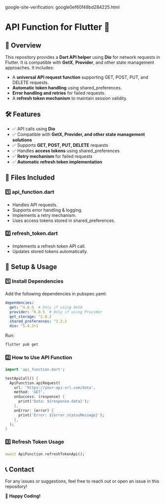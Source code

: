 google-site-verification: google0ef60f48bd284225.html

# API Function for Flutter 🚀

## 📌 Overview
This repository provides a **Dart API helper** using **Dio** for network requests in Flutter. It is compatible with **GetX**, **Provider**, and other state management approaches. It includes:
- A **universal API request function** supporting GET, POST, PUT, and DELETE requests.
- **Automatic token handling** using shared_preferences.
- **Error handling and retries** for failed requests.
- A **refresh token mechanism** to maintain session validity.

## 🛠️ Features
- ✅ API calls using **Dio**
- ✅ Compatible with **GetX, Provider, and other state management solutions**
- ✅ Supports **GET, POST, PUT, DELETE** requests
- ✅ Handles **access tokens** using shared_preferences
- ✅ **Retry mechanism** for failed requests
- ✅ **Automatic refresh token implementation**

## 📂 Files Included
### 1️⃣ **api_function.dart**
- Handles API requests.
- Supports error handling & logging.
- Implements a retry mechanism.
- Uses access tokens stored in shared_preferences.

### 2️⃣ **refresh_token.dart**
- Implements a refresh token API call.
- Updates stored tokens automatically.

## 🚀 Setup & Usage
### 1️⃣ **Install Dependencies**
Add the following dependencies in pubspec.yaml:
```yaml
dependencies:
  get: ^4.6.5  # Only if using GetX
  provider: ^6.0.5  # Only if using Provider
  get_storage: ^2.0.2
  shared_preferences: ^2.2.2
  dio: ^5.4.2+1
```
Run:
```bash
flutter pub get
```

### 2️⃣ **How to Use API Function**
```dart
import 'api_function.dart';

testApiCall() {
  ApiFunction.apiRequest(
    url: 'https://your-api-url.com/data',
    method: 'GET',
    onSuccess: (response) {
      print('Data: ${response.data}');
    },
    onError: (error) {
      print('Error: ${error.statusMessage}');
    },
  );
}
```

### 3️⃣ **Refresh Token Usage**
```dart
await ApiFunction.refreshTokenApi();
```

## 📞 Contact
For any issues or suggestions, feel free to reach out or open an issue in this repository!

🚀 **Happy Coding!**

